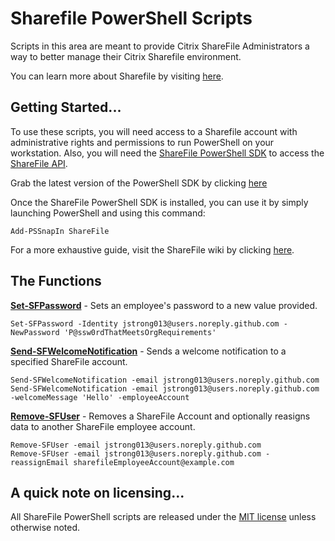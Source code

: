 # Sharefile PowerShell Scripts
Scripts in this area are meant to provide Citrix ShareFile Administrators a way to better manage their
Citrix Sharefile environment. 

You can learn more about Sharefile by visiting [here](https://www.sharefile.com). 

## Getting Started... 
To use these scripts, you will need access to a Sharefile account with administrative rights and permissions to run 
PowerShell on your workstation.
Also, you will need the [ShareFile PowerShell SDK](https://github.com/citrix/ShareFile-PowerShell) to 
access the [ShareFile API](http://api.sharefile.com/rest/).

Grab the latest version of the PowerShell SDK by clicking [here](https://github.com/citrix/ShareFile-PowerShell/releases)

Once the ShareFile PowerShell SDK is installed, you can use it by simply launching PowerShell and using this command:

    Add-PSSnapIn ShareFile

For a more exhaustive guide, visit the ShareFile wiki by clicking [here](https://github.com/citrix/ShareFile-PowerShell/wiki/Getting-Started).

## The Functions
[**Set-SFPassword**](https://github.com/jstrong013/ShareFile/blob/master/Set-SFPassword.ps1) - Sets an employee's password to a new value provided.
    
	Set-SFPassword -Identity jstrong013@users.noreply.github.com -NewPassword 'P@ssw0rdThatMeetsOrgRequirements'

[**Send-SFWelcomeNotification**](https://github.com/jstrong013/ShareFile/blob/master/Send-SFWelcomeNotification.ps1) - Sends a welcome notification to
a specified ShareFile account.

    Send-SFWelcomeNotification -email jstrong013@users.noreply.github.com
	Send-SFWelcomeNotification -email jstrong013@users.noreply.github.com -welcomeMessage 'Hello' -employeeAccount
	
[**Remove-SFUser**](../blob/master/Remove-SFUser.ps1) - Removes a ShareFile Account and optionally reasigns data to another ShareFile employee account. 

    Remove-SFUser -email jstrong013@users.noreply.github.com 
	Remove-SFUser -email jstrong013@users.noreply.github.com -reassignEmail sharefileEmployeeAccount@example.com 

	
## A quick note on licensing... 
All ShareFile PowerShell scripts are released under the [MIT license](https://github.com/jstrong013/ShareFile/blob/master/LICENSE.txt) unless otherwise 
noted.
